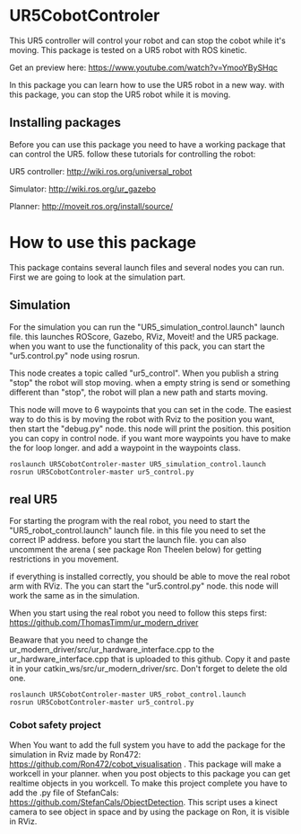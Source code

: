 # UR5CobotControler
This UR5 controller will control your robot and can stop the cobot while it's moving.
This package is tested on a UR5 robot with ROS kinetic.

Get an preview here: https://www.youtube.com/watch?v=YmooYBySHqc

In this package you can learn how to use the UR5 robot in a new way. with this package, you can stop the UR5 robot while it is moving.

## Installing packages
Before you can use this package you need to have a working package that can control the UR5.
follow these tutorials for controlling the robot:

UR5 controller:  http://wiki.ros.org/universal_robot

Simulator:      http://wiki.ros.org/ur_gazebo

Planner:        http://moveit.ros.org/install/source/

# How to use this package

This package contains several launch files and several nodes you can run. First we are going to look at the simulation part.

## Simulation
For the simulation you can run the "UR5_simulation_control.launch" launch file. this launches ROScore, Gazebo, RViz, Moveit! and the UR5 package. when you want to use the functionality of this pack, you can start the "ur5.control.py" node using rosrun. 

This node creates a topic called "ur5_control". When you publish a string "stop" the robot will stop moving. when a empty string is send or something different than "stop", the robot will plan a new path and starts moving. 

This node will move to 6 waypoints that you can set in the code. The easiest way to do this is by moving the robot with Rviz to the position you want, then start the "debug.py" node. this node will print the position. this position you can copy in control node.
if you want more waypoints you have to make the for loop longer. and add a waypoint in the waypoints class. 

```
roslaunch UR5CobotControler-master UR5_simulation_control.launch
rosrun UR5CobotControler-master ur5_control.py
```

## real UR5
For starting the program with the real robot, you need to start the "UR5_robot_control.launch" launch file. in this file you need to set the correct IP address. before you start the launch file. you can also uncomment the arena ( see package Ron Theelen below) for getting restrictions in you movement. 

if everything is installed correctly, you should be able to move the real robot arm with RViz. The you can start the "ur5.control.py" node. this node will work the same as in the simulation.

When you start using the real robot you need to follow this steps first: https://github.com/ThomasTimm/ur_modern_driver

Beaware that you need to change the ur_modern_driver/src/ur_hardware_interface.cpp to the ur_hardware_interface.cpp that is uploaded to this github. Copy it and paste it in your catkin_ws/src/ur_modern_driver/src. Don't forget to delete the old one.

```
roslaunch UR5CobotControler-master UR5_robot_control.launch
rosrun UR5CobotControler-master ur5_control.py
```

### Cobot safety project
When You want to add the full system you have to add the package for the simulation in Rviz made by Ron472: https://github.com/Ron472/cobot_visualisation . This package will make a workcell in your planner. when you post objects to this package you can get realtime objects in you workcell.
To make this project complete you have to add the .py file of StefanCals: https://github.com/StefanCals/ObjectDetection. This script uses a kinect camera to see object in space and by using the package on Ron, it is visible in RViz. 
